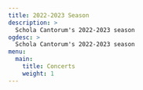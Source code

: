 ```yaml
---
title: 2022-2023 Season
description: >
  Schola Cantorum's 2022-2023 season
ogdesc: >
  Schola Cantorum's 2022-2023 season
menu:
  main:
    title: Concerts
    weight: 1
---
```

